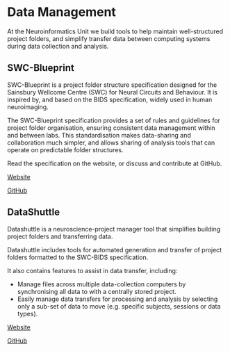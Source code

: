 # Data Management

At the Neuroinformatics Unit we build tools to help maintain well-structured project folders, and simplify transfer
data between computing systems during data collection and analysis.

## SWC-Blueprint

SWC-Blueprint is a project folder structure specification designed for the Sainsbury Wellcome Centre (SWC) for Neural Circuits and Behaviour. 
It is inspired by, and based on the BIDS specification, widely used in human neuroimaging.

The SWC-Blueprint specification provides a set of rules and guidelines for project folder organisation, ensuring consistent data management within and between labs.
This standardisation makes data-sharing and collaboration much simpler, and allows sharing of analysis tools that can operate on predictable folder structures.

Read the specification on the website, or discuss and contribute at GitHub.


<div class="sd-container-fluid sd-sphinx-override sd-mb-4 docutils">
    <div class="sd-row sd-row-cols-2 sd-row-cols-xs-2 sd-row-cols-sm-2 sd-row-cols-md-2 sd-row-cols-lg-2 docutils">
        <div class="sd-col sd-d-flex-column sd-col-auto sd-col-xs-auto sd-col-sm-auto sd-col-md-auto sd-col-lg-auto docutils">
            <p class="sd-text-left">
                <a class="sd-sphinx-override sd-btn sd-text-wrap sd-btn-primary sd-shadow-sm reference external" href="https://swc-blueprint.neuroinformatics.dev" target="_blank">
                    <span>
                        Website   
                        <span class="fa fa-globe">
                        </span>
                    </span>
                </a>
            </p>
        </div>
        <div class="sd-col sd-d-flex-column sd-col-auto sd-col-xs-auto sd-col-sm-auto sd-col-md-auto sd-col-lg-auto docutils">
            <p class="sd-text-left">
                <a class="sd-sphinx-override sd-btn sd-text-wrap sd-btn-primary sd-shadow-sm reference external" href="https://github.com/neuroinformatics-unit/SWC-Blueprint/" target="_blank">
                    <span>
                        GitHub   
                        <span class="fab fa-github">
                        </span>
                    </span>
                </a>
            </p>
        </div>
    </div>
</div>


## DataShuttle

Datashuttle is a neuroscience-project manager tool that simplifies building project folders and transferring data.

Datashuttle includes tools for automated generation and transfer of project folders formatted to the SWC-BIDS specification. 

It also contains features to assist in data transfer, including:
* Manage files across multiple data-collection computers by synchronising 
all data to with a centrally stored project. 
* Easily manage data transfers for processing and analysis by selecting only a sub-set of data to move (e.g. specific subjects, sessions or data types).


<div class="sd-container-fluid sd-sphinx-override sd-mb-4 docutils">
    <div class="sd-row sd-row-cols-2 sd-row-cols-xs-2 sd-row-cols-sm-2 sd-row-cols-md-2 sd-row-cols-lg-2 docutils">
        <div class="sd-col sd-d-flex-column sd-col-auto sd-col-xs-auto sd-col-sm-auto sd-col-md-auto sd-col-lg-auto docutils">
            <p class="sd-text-left">
                <a class="sd-sphinx-override sd-btn sd-text-wrap sd-btn-primary sd-shadow-sm reference external" href="https://datashuttle.neuroinformatics.dev" target="_blank">
                    <span>
                        Website   
                        <span class="fa fa-globe">
                        </span>
                    </span>
                </a>
            </p>
        </div>
        <div class="sd-col sd-d-flex-column sd-col-auto sd-col-xs-auto sd-col-sm-auto sd-col-md-auto sd-col-lg-auto docutils">
            <p class="sd-text-left">
                <a class="sd-sphinx-override sd-btn sd-text-wrap sd-btn-primary sd-shadow-sm reference external" href="https://github.com/neuroinformatics-unit/datashuttle" target="_blank">
                    <span>
                        GitHub   
                        <span class="fab fa-github">
                        </span>
                    </span>
                </a>
            </p>
        </div>
    </div>
</div>